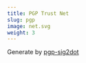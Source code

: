 ```yaml
---
title: PGP Trust Net
slug: pgp
image: net.svg
weight: 3
---
```


Generate by [pgp-sig2dot](https://github.com/cryolitia/pgp-sig2dot)
